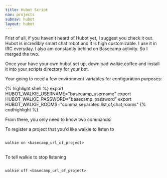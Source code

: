 ```yaml
---
title: Hubot Script
nav: projects
subnav: hubot
layout: hubot
---
```


Frist of all, if you haven't heard of Hubot yet, I suggest you check it out. Hubot is
incredibly smart chat robot and it is high customizable. I use it in IRC
everyday. I also am constantly behind on Basecamp activity. So I merged
the two.

Once your have your own hubot set up, download walkie.coffee and install
it into your scripts directory for your bot.

Your going to need a few environment variables for configuration
purposes:

{% highlight shell %}
export HUBOT_WALKIE_USERNAME="basecamp_username"
export HUBOT_WALKIE_PASSWORD="basecamp_password"
export HUBOT_WALKIE_ROOMS="comma,separated,list,of,chat,rooms"
{% endhighlight %}

From there, you only need to know two commands:

To register a project that you'd like walkie to listen to

<div class="highlight">
<pre>
<code class="shell">
<span class="nb">walkie</span> <span class="nv">on</span> <span class="s2">&lt;basecamp_url_of_project&gt;</span>
</code>
</pre>
</div>

To tell walkie to stop listening

<div class="highlight">
<pre>
<code class="shell">
<span class="nb">walkie</span> <span class="nv">off</span> <span class="s2">&lt;basecamp_url_of_project&gt;</span>
</code>
</pre>
</div>
